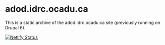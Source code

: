 # adod.idrc.ocadu.ca

This is a static archive of the adod.idrc.ocadu.ca site (previously running on Drupal 6).

[![Netlify Status](https://api.netlify.com/api/v1/badges/f13c996c-8669-44a7-acd4-0978aa30810d/deploy-status)](https://app.netlify.com/sites/idrc-adod/deploys)
